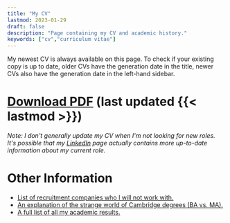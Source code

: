 ```yaml
---
title: "My CV"
lastmod: 2023-01-29
draft: false
description: "Page containing my CV and academic history."
keywords: ["cv","curriculum vitae"]
---
```


My newest CV is always available on this page.  To check if your existing copy is up to date, older CVs have the generation date in the title, newer CVs also have the generation date in the left-hand sidebar.

# [Download PDF](/cv.pdf) (last updated {{< lastmod >}})

*Note: I don't generally update my CV when I'm not looking for new roles.  It's possible that my [LinkedIn](https://linkedin.com/in/shollingshead) page actually contains more up-to-date information about my current role.*

# Other Information

* [List of recruitment companies who I will not work with.](/no/)
* [An explanation of the strange world of Cambridge degrees (BA vs. MA).](/cambridge-degrees/)
* [A full list of all my academic results.](/academic-records/)